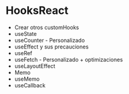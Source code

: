 # HooksReact

* Crear otros customHooks
* useState
* useCounter - Personalizado
* useEffect y sus precauciones
* useRef
* useFetch - Personalizado + optimizaciones
* useLayoutEffect
* Memo
* useMemo
* useCallback
